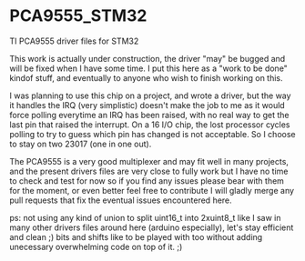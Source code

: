 # PCA9555_STM32
TI PCA9555 driver files for STM32

This work is actually under construction, the driver "may" be bugged and will be fixed when I have some time.
I put this here as a "work to be done" kindof stuff, and eventually to anyone who wish to finish working on this.

I was planning to use this chip on a project, and wrote a driver, but the way it handles the IRQ (very simplistic) doesn't make the job to me as it would force polling everytime an IRQ has been raised, with no real way to get the last pin that raised the interrupt. On a 16 I/O chip, the lost processor cycles polling to try to guess which pin has changed is not acceptable. So I choose to stay on two 23017 (one in one out).

The PCA9555 is a very good multiplexer and may fit well in many projects, and the present drivers files are very close to fully work but I have no time to check and test for now so if you find any issues please bear with them for the moment, or even better feel free to contribute I will gladly merge any pull requests that fix the eventual issues encountered here.

ps: not using any kind of union to split uint16_t into 2xuint8_t like I saw in many other drivers files around here (arduino especially), let's stay efficient and clean ;) bits and shifts like to be played with too without adding unecessary overwhelming code on top of it. ;)


